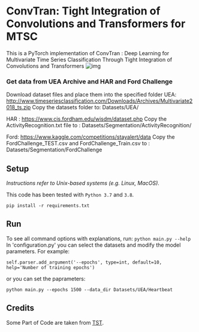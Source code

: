 # ConvTran: Tight Integration of Convolutions and Transformers for MTSC
This is a PyTorch implementation of ConvTran : Deep Learning for Multivariate Time Series Classification Through Tight Integration of Convolutions and Transformers
![img](https://github.com/Navidfoumani/ConvTran/blob/e41fb4b387ec5c2351df4416fdd326dda7801a1c/Fig/ConvTran.png)

### Get data from UEA Archive and HAR and Ford Challenge
Download dataset files and place them into the specified folder
UEA: http://www.timeseriesclassification.com/Downloads/Archives/Multivariate2018_ts.zip
Copy the datasets folder to: Datasets/UEA/

HAR : https://www.cis.fordham.edu/wisdm/dataset.php
Copy the ActivityRecognition.txt file to : Datasets/Segmentation/ActivityRecognition/

Ford: https://www.kaggle.com/competitions/stayalert/data
Copy the FordChallenge_TEST.csv and FordChallenge_Train.csv to : Datasets/Segmentation/FordChallenge

## Setup

_Instructions refer to Unix-based systems (e.g. Linux, MacOS)._

This code has been tested with `Python 3.7` and `3.8`.

`pip install -r requirements.txt`

## Run

To see all command options with explanations, run: `python main.py --help`
In 'configuration.py' you can select the datasets and modify the model parameters.
For example:

`self.parser.add_argument('--epochs', type=int, default=10, help='Number of training epochs')`

or you can set the paprameters:

`python main.py --epochs 1500 --data_dir Datasets/UEA/Heartbeat`

## Credits

Some Part of Code are taken from [TST](https://github.com/gzerveas/mvts_transformer).
